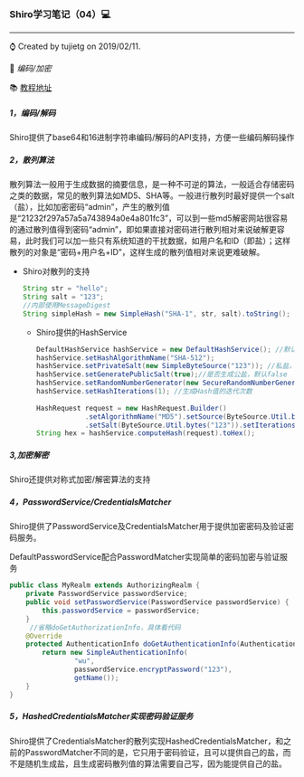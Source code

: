 ### Shiro学习笔记（04）💻

---

⌚️ Created by tujietg on 2019/02/11.

🐘 *编码/加密*

📚 [教程地址](https://jinnianshilongnian.iteye.com/blog/2018398)

##### 1，编码/解码

Shiro提供了base64和16进制字符串编码/解码的API支持，方便一些编码解码操作

##### 2，散列算法

散列算法一般用于生成数据的摘要信息，是一种不可逆的算法，一般适合存储密码之类的数据，常见的散列算法如MD5、SHA等。一般进行散列时最好提供一个salt（盐），比如加密密码“admin”，产生的散列值是“21232f297a57a5a743894a0e4a801fc3”，可以到一些md5解密网站很容易的通过散列值得到密码“admin”，即如果直接对密码进行散列相对来说破解更容易，此时我们可以加一些只有系统知道的干扰数据，如用户名和ID（即盐）；这样散列的对象是“密码+用户名+ID”，这样生成的散列值相对来说更难破解。

- Shiro对散列的支持

  ```java
  String str = "hello";  
  String salt = "123";  
  //内部使用MessageDigest  
  String simpleHash = new SimpleHash("SHA-1", str, salt).toString();   
  ```

  - Shiro提供的HashService

    ```java
    DefaultHashService hashService = new DefaultHashService(); //默认算法SHA-512  
    hashService.setHashAlgorithmName("SHA-512");  
    hashService.setPrivateSalt(new SimpleByteSource("123")); //私盐，默认无  
    hashService.setGeneratePublicSalt(true);//是否生成公盐，默认false  
    hashService.setRandomNumberGenerator(new SecureRandomNumberGenerator());//用于生成公盐。默认就这个  
    hashService.setHashIterations(1); //生成Hash值的迭代次数  
      
    HashRequest request = new HashRequest.Builder()  
                .setAlgorithmName("MD5").setSource(ByteSource.Util.bytes("hello"))  
                .setSalt(ByteSource.Util.bytes("123")).setIterations(2).build();  
    String hex = hashService.computeHash(request).toHex();   
    ```

##### 3,加密解密

Shiro还提供对称式加密/解密算法的支持

##### 4，PasswordService/CredentialsMatcher

Shiro提供了PasswordService及CredentialsMatcher用于提供加密密码及验证密码服务。

DefaultPasswordService配合PasswordMatcher实现简单的密码加密与验证服务

````java
public class MyRealm extends AuthorizingRealm {  
    private PasswordService passwordService;  
    public void setPasswordService(PasswordService passwordService) {  
        this.passwordService = passwordService;  
    }  
     //省略doGetAuthorizationInfo，具体看代码   
    @Override  
    protected AuthenticationInfo doGetAuthenticationInfo(AuthenticationToken token) throws AuthenticationException {  
        return new SimpleAuthenticationInfo(  
                "wu",  
                passwordService.encryptPassword("123"),  
                getName());  
    }  
}   
````

##### 5，**HashedCredentialsMatcher实现密码验证服务**

Shiro提供了CredentialsMatcher的散列实现HashedCredentialsMatcher，和之前的PasswordMatcher不同的是，它只用于密码验证，且可以提供自己的盐，而不是随机生成盐，且生成密码散列值的算法需要自己写，因为能提供自己的盐。























